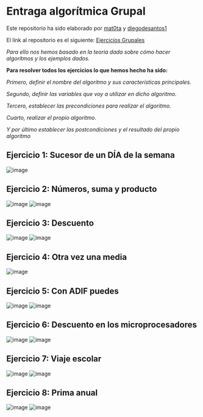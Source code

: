 # Entraga algorítmica Grupal

Este repositorio ha sido elaborado por [mat0ta](https://github.com/mat0ta) y [diegodesantos1](https://github.com/diegodesantos1)

El link al repositorio es el siguiente: [Ejercicios Grupales](https://github.com/mat0ta/ejercicios_grupales)

*Para ello nos hemos basado en la teoría dada sobre cómo hacer algorítmos y los ejemplos dados.*

**Para resolver todos los ejercicios lo que hemos hecho ha sido:**

*Primero, definir el nombre del algoritmo y sus características principales.*

*Segundo, definir las variables que voy a utilizar en dicho algoritmo.*

*Tercero, establecer las precondiciones para realizar el algoritmo.*

*Cuarto, realizar el propio algoritmo.*

*Y por último establecer las postcondiciones y el resultado del propio algoritmo*

## Ejercicio 1: Sucesor de un DÍA de la semana

![image](https://user-images.githubusercontent.com/72810000/154760615-80e7761f-cc32-47ab-ae29-a24693099786.png)

## Ejercicio 2: Números, suma y producto

![image](https://user-images.githubusercontent.com/72810000/154760641-1b44f830-4ee1-4e91-950a-18ee7ea97ed3.png)
![image](https://user-images.githubusercontent.com/72810000/154760659-61c87e3c-1ce0-4ac9-ad0f-2b7752d0a342.png)

## Ejercicio 3: Descuento

![image](https://user-images.githubusercontent.com/72810000/154760671-7ec803d0-821a-4fc2-932e-8057aeae6ce4.png)
![image](https://user-images.githubusercontent.com/72810000/154760681-d2f26245-a3a4-423f-8fa1-5dcfca5cd550.png)

## Ejercicio 4: Otra vez una media

![image](https://user-images.githubusercontent.com/72810000/154760705-dd54352a-5388-418a-8ae9-f91aff6d0d98.png)

## Ejercicio 5: Con ADIF puedes

![image](https://user-images.githubusercontent.com/72810000/154760727-9056e7a2-f195-4eb1-8ba7-2177524bb0e4.png)
![image](https://user-images.githubusercontent.com/72810000/154760742-383e9b98-9813-4437-805f-5a14e2f3209b.png)


## Ejercicio 6: Descuento en los microprocesadores

![image](https://user-images.githubusercontent.com/72810000/154760758-b67b75d9-e938-4bda-8d25-68d9f801dea8.png)
![image](https://user-images.githubusercontent.com/72810000/154760763-084b216a-23ef-4ec7-b76d-e4f81179367f.png)

## Ejercicio 7: Viaje escolar

![image](https://user-images.githubusercontent.com/72810000/154760780-5a2bf930-3804-4338-883b-435c3de98a55.png)
![image](https://user-images.githubusercontent.com/72810000/154760787-10496c7a-689e-47f5-980b-e65b26e4f662.png)

## Ejercicio 8: Prima anual

![image](https://user-images.githubusercontent.com/72810000/154760814-aa250829-1f77-4c30-918b-85bba166324e.png)
![image](https://user-images.githubusercontent.com/72810000/154760833-62af737e-0d28-4bc8-9cc9-4c595e9ec59f.png)
